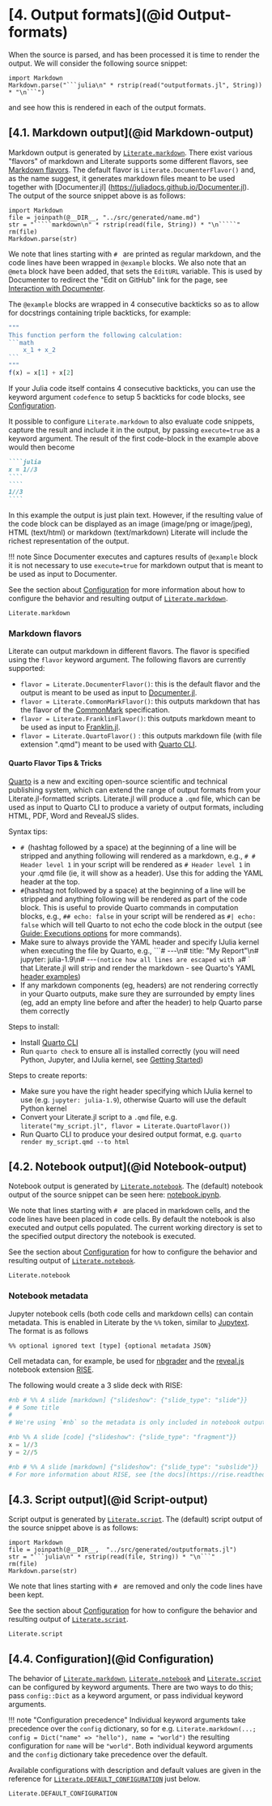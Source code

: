 # [**4.** Output formats](@id Output-formats)

When the source is parsed, and has been processed it is time to render the output.
We will consider the following source snippet:

```@eval
import Markdown
Markdown.parse("```julia\n" * rstrip(read("outputformats.jl", String)) * "\n```")
```

and see how this is rendered in each of the output formats.

## [**4.1.** Markdown output](@id Markdown-output)

Markdown output is generated by [`Literate.markdown`](@ref). There exist various "flavors"
of markdown and Literate supports some different flavors, see [Markdown flavors](@ref).
The default flavor is `Literate.DocumenterFlavor()` and, as the name suggest, it generates
markdown files meant to be used together with [Documenter.jl]
(https://juliadocs.github.io/Documenter.jl). The output of the source snippet above is as
follows:

```@eval
import Markdown
file = joinpath(@__DIR__, "../src/generated/name.md")
str = "`````markdown\n" * rstrip(read(file, String)) * "\n`````"
rm(file)
Markdown.parse(str)
```

We note that lines starting with `# ` are printed as regular markdown,
and the code lines have been wrapped in `@example` blocks. We also note that
an `@meta` block have been added, that sets the `EditURL` variable. This is used
by Documenter to redirect the "Edit on GitHub" link for the page,
see [Interaction with Documenter](@ref).

The `@example` blocks are wrapped in 4 consecutive backticks so as to allow for docstrings
containing triple backticks, for example:
````julia
"""
This function perform the following calculation:
```math
    x_1 + x_2
```
"""
f(x) = x[1] + x[2]
````
If your Julia code itself contains 4 consecutive backticks, you can use the keyword
argument `codefence` to setup 5 backticks for code blocks, see [Configuration](@ref).

It possible to configure `Literate.markdown` to also evaluate code snippets, capture the
result and include it in the output, by passing `execute=true` as a keyword argument.
The result of the first code-block in the example above would then become
`````markdown
````julia
x = 1//3
````
````
1//3
````
`````

In this example the output is just plain text. However, if the resulting value of the code
block can be displayed as an image (image/png or image/jpeg), HTML (text/html) or markdown
(text/markdown) Literate will include the richest representation of the output.

!!! note
    Since Documenter executes and captures results of `@example` block it is not necessary
    to use `execute=true` for markdown output that is meant to be used as input to
    Documenter.

See the section about [Configuration](@ref) for more information about how to configure the
behavior and resulting output of [`Literate.markdown`](@ref).

```@docs
Literate.markdown
```

### Markdown flavors

Literate can output markdown in different flavors. The flavor is specified using the
`flavor` keyword argument. The following flavors are currently supported:

 - `flavor = Literate.DocumenterFlavor()`: this is the default flavor and the output is
   meant to be used as input to [Documenter.jl](https://github.com/JuliaDocs/Documenter.jl).
 - `flavor = Literate.CommonMarkFlavor()`: this outputs markdown that has the flavor of the
   [CommonMark](https://commonmark.org/) specification.
 - `flavor = Literate.FranklinFlavor()`: this outputs markdown meant to be used as input
   to [Franklin.jl](https://franklinjl.org/).
 - `flavor = Literate.QuartoFlavor()` : this outputs markdown file (with file extension ".qmd") meant to be used with [Quarto CLI](https://quarto.org).

#### Quarto Flavor Tips & Tricks

[Quarto](https://quarto.org/) is a new and exciting open-source scientific and technical publishing system, which can extend the range of output formats from your Literate.jl-formatted scripts.
Literate.jl will produce a `.qmd` file, which can be used as input to Quarto CLI to produce a variety of output formats, including HTML, PDF, Word and RevealJS slides.

Syntax tips:
- `# `(hashtag followed by a space) at the beginning of a line will be stripped and anything following will rendered as a markdown, e.g., `# # Header level 1` in your script will be rendered as `# Header level 1` in your .qmd file (ie, it will show as a header). Use this for adding the YAML header at the top.
- `#`(hashtag not followed by a space) at the beginning of a line will be stripped and anything following will be rendered as part of the code block. This is useful to provide Quarto commands in computation blocks, e.g., `## echo: false` in your script will be rendered as `#| echo: false` which will tell Quarto to not echo the code block in the output (see [Guide: Executions options](https://quarto.org/docs/computations/execution-options.html) for more commands).
- Make sure to always provide the YAML header and specify IJulia kernel when executing the file by Quarto, e.g., 
```# ---\n# title: "My Report"\n# jupyter: julia-1.9\n# ---` (notice how all lines are escaped with a `# ` that Literate.jl will strip and render the markdown - see Quarto's YAML [header examples](https://quarto.org/docs/get-started/hello/vscode.html#render-and-preview))
- If any markdown components (eg, headers) are not rendering correctly in your Quarto outputs, make sure they are surrounded by empty lines (eg, add an empty line before and after the header) to help Quarto parse them correctly

Steps to install:
- Install [Quarto CLI](https://quarto.org/docs/getting-started/installation.html)
- Run `quarto check` to ensure all is installed correctly (you will need Python, Jupyter, and IJulia kernel, see [Getting Started](https://quarto.org/docs/get-started/computations/vscode.html))

Steps to create reports:
- Make sure you have the right header specifying which IJulia kernel to use (e.g. `jupyter: julia-1.9`), otherwise Quarto will use the default Python kernel
- Convert your Literate.jl script to a `.qmd` file, e.g. `literate("my_script.jl", flavor = Literate.QuartoFlavor())`
- Run Quarto CLI to produce your desired output format, e.g. `quarto render my_script.qmd --to html`


## [**4.2.** Notebook output](@id Notebook-output)

Notebook output is generated by [`Literate.notebook`](@ref). The (default) notebook output
of the source snippet can be seen here: [notebook.ipynb](generated/notebook.ipynb).

We note that lines starting with `# ` are placed in markdown cells,
and the code lines have been placed in code cells. By default the notebook
is also executed and output cells populated. The current working directory
is set to the specified output directory the notebook is executed.

See the section about [Configuration](@ref) for how to configure the behavior and resulting
output of [`Literate.notebook`](@ref).

```@docs
Literate.notebook
```

### Notebook metadata

Jupyter notebook cells (both code cells and markdown cells) can contain metadata. This is enabled
in Literate by the `%%` token, similar to
[Jupytext](https://jupytext.readthedocs.io/en/latest/formats.html#the-percent-format).
The format is as follows

```
%% optional ignored text [type] {optional metadata JSON}
```

Cell metadata can, for example, be used for
[nbgrader](https://nbgrader.readthedocs.io/en/stable/contributor_guide/metadata.html)
and the [reveal.js](https://github.com/hakimel/reveal.js) notebook extension
[RISE](https://github.com/damianavila/RISE).

The following would create a 3 slide deck with RISE:

```julia
#nb # %% A slide [markdown] {"slideshow": {"slide_type": "slide"}}
# # Some title
#
# We're using `#nb` so the metadata is only included in notebook output

#nb %% A slide [code] {"slideshow": {"slide_type": "fragment"}}
x = 1//3
y = 2//5

#nb # %% A slide [markdown] {"slideshow": {"slide_type": "subslide"}}
# For more information about RISE, see [the docs](https://rise.readthedocs.io/en/stable/usage.html)
```

## [**4.3.** Script output](@id Script-output)

Script output is generated by [`Literate.script`](@ref). The (default) script output of the
source snippet above is as follows:

```@eval
import Markdown
file = joinpath(@__DIR__,  "../src/generated/outputformats.jl")
str = "```julia\n" * rstrip(read(file, String)) * "\n```"
rm(file)
Markdown.parse(str)
```

We note that lines starting with `# ` are removed and only the
code lines have been kept.

See the section about [Configuration](@ref) for how to configure the behavior and resulting
output of [`Literate.script`](@ref).

```@docs
Literate.script
```

## [**4.4.** Configuration](@id Configuration)

The behavior of [`Literate.markdown`](@ref), [`Literate.notebook`](@ref) and
[`Literate.script`](@ref) can be configured by keyword arguments. There are two
ways to do this; pass `config::Dict` as a keyword argument, or pass individual
keyword arguments.

!!! note "Configuration precedence"
    Individual keyword arguments take precedence over the `config` dictionary, so for e.g.
    `Literate.markdown(...; config = Dict("name" => "hello"), name = "world")` the
    resulting configuration for `name` will be `"world"`. Both individual keyword arguments
    and the `config` dictionary take precedence over the default.

Available configurations with description and default values are given in the reference for
[`Literate.DEFAULT_CONFIGURATION`](@ref) just below.


```@docs
Literate.DEFAULT_CONFIGURATION
```
